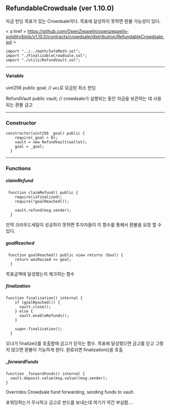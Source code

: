 ## RefundableCrowdsale (ver 1.10.0)

자금 펀딩 목표가 있는 Crowdsale이다. 목표에 달성하지 못하면 환불 가능성이 있다.

< a href = https://github.com/OpenZeppelin/openzeppelin-solidity/blob/v1.10.0/contracts/crowdsale/distribution/RefundableCrowdsale.sol >

````
import "../../math/SafeMath.sol";
import "./FinalizableCrowdsale.sol";
import "./utils/RefundVault.sol";
````

------



#### Variable

uint256 public goal;	// `wei`로 모금된 최소 펀딩

RefundVault public vault;	 // crowdsale가 실행되는 동안 자금을 보관하는 데 사용되는 환불 금고 

------



###  Constructor

````
constructor(uint256 _goal) public {
    require(_goal > 0);
    vault = new RefundVault(wallet);
    goal = _goal;
  }
````

------



### Functions



##### claimRefund 

````
 function claimRefund() public {
    require(isFinalized);
    require(!goalReached());

    vault.refund(msg.sender);
  }
````

만약 크라우드세일이 성공하지 못하면 투자자들이 이 함수를 통해서 환불을 요청 할 수 있다.



##### goalReached

````
 function goalReached() public view returns (bool) {
    return weiRaised >= goal;
  }
````

목표금액에 달성했는지 체크하는 함수



##### finalization 

````
function finalization() internal {
    if (goalReached()) {
      vault.close();
    } else {
      vault.enableRefunds();
    }

    super.finalization();
  }
````

오너가 finalize()를 호출할때 금고가 닫히는 함수.  목표에 달성했으면 금고를 닫고 그렇지 않으면 환불이 가능하게 한다. 완료되면 finalization()을 호출



##### _forwardFunds 

````
function _forwardFunds() internal {
  vault.deposit.value(msg.value)(msg.sender);
}
````

Overrides Crowdsale fund forwarding, sending funds to vault. 

포워딩하는거 무시하고 금고로 펀드를 보내는데 여기가 약간 부실함....